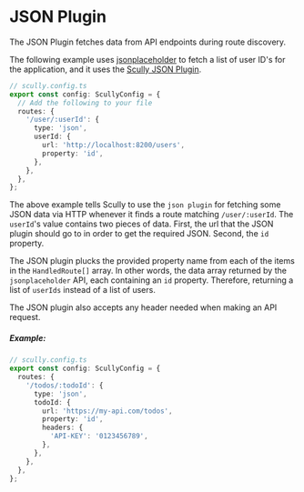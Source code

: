 # JSON Plugin

The JSON Plugin fetches data from API endpoints during route discovery.

The following example uses [jsonplaceholder](http://localhost:8200/) to fetch a list of
user ID's for the application, and it uses the [Scully JSON Plugin](../scully/routerPlugins/jsonRoutePlugin.ts).

```typescript
// scully.config.ts
export const config: ScullyConfig = {
  // Add the following to your file
  routes: {
    '/user/:userId': {
      type: 'json',
      userId: {
        url: 'http://localhost:8200/users',
        property: 'id',
      },
    },
  },
};
```

The above example tells Scully to use the `json plugin` for fetching some JSON data via HTTP whenever it finds a route matching `/user/:userId`.
The `userId`'s value contains two pieces of data. First, the url that the JSON plugin should go to in order to get the required JSON.
Second, the `id` property.

The JSON plugin plucks the provided property name from each of the items in the `HandledRoute[]` array. In other words,
the data array returned by the `jsonplaceholder` API, each containing an `id` property. Therefore, returning a list of `userIds` instead of a list
of users.

The JSON plugin also accepts any header needed when making an API request.

##### Example:

```typescript
// scully.config.ts
export const config: ScullyConfig = {
  routes: {
    '/todos/:todoId': {
      type: 'json',
      todoId: {
        url: 'https://my-api.com/todos',
        property: 'id',
        headers: {
          'API-KEY': '0123456789',
        },
      },
    },
  },
};
```
